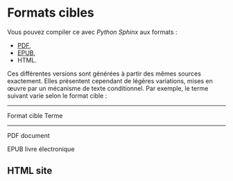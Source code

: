 # Formats cibles

Vous pouvez compiler ce avec *Python Sphinx* aux formats :

-   [PDF](download/redaction-techniqueorg.pdf),
-   [EPUB](download/redaction-techniqueorg.epub),
-   HTML.

Ces différentes versions sont générées à partir des mêmes sources
exactement. Elles présentent cependant de légères variations, mises en
œuvre par un mécanisme de texte conditionnel. Par exemple, le terme
suivant varie selon le format cible :

  -------------------------------------------------------------
  Format cible                   Terme
  ------------------------------ ------------------------------
  PDF                            document

  EPUB                           livre électronique

  HTML                           site
  -------------------------------------------------------------
